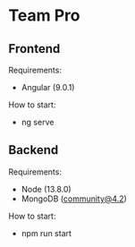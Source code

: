 # Team Pro


## Frontend
Requirements:
- Angular (9.0.1)

How to start:
- ng serve

## Backend
Requirements:
- Node (13.8.0)
- MongoDB (community@4.2)

How to start:
- npm run start
